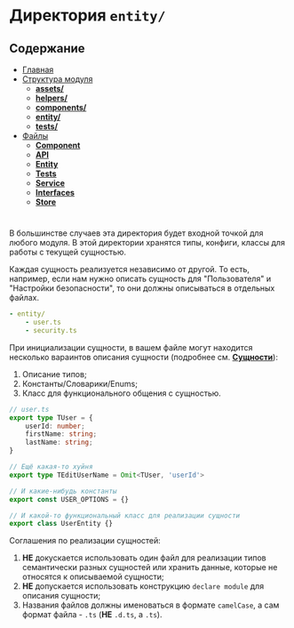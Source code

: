 # **Директория `entity/`**

## **Содержание**

- [Главная](README.md)
- [Структура модуля](directories/README.md)
  - [**assets/**](directories/assets.md)
  - [**helpers/**](directories/helpers.md)
  - [**components/**](directories/components.md)
  - [**entity/**](directories/entity.md)
  - [**tests/**](directories/tests.md)
- [Файлы](files/README.md)
  - [**Component**](files/component.md)
  - [**API**](files/api.md)
  - [**Entity**](files/entity.md)
  - [**Tests**](files/tests.md)
  - [**Service**](files/service.md)
  - [**Interfaces**](files/interfaces.md)
  - [**Store**](files/store.md)

#

В большинстве случаев эта директория будет входной точкой для любого модуля. В этой директории хранятся типы, конфиги, классы для работы с текущей сущностью.

Каждая сущность реализуется независимо от другой. То есть, например, если нам нужно описать сущность для "Пользователя" и "Настройки безопасности", то они должны описываться в отдельных файлах.

```yml
- entity/
    - user.ts
    - security.ts
```

При инициализации сущности, в вашем файле могут находится несколько вараинтов описания сущности (подробнее см. [**Сущности**](../files/entity.md)):

1. Описание типов;
2. Константы/Словарики/Enums;
3. Класс для функционального общения с сущностью.

```typescript
// user.ts
export type TUser = {
    userId: number;
    firstName: string;
    lastName: string;
}

// Ещё какая-то хуйня
export type TEditUserName = Omit<TUser, 'userId'>

// И какие-нибудь константы
export const USER_OPTIONS = {}

// И какой-то функциональный класс для реализации сущности
export class UserEntity {}
```

Соглашения по реализации сущностей:

1. **НЕ** докускается использовать один файл для реализации типов семантически разных сущностей или хранить данные, которые не относятся к описываемой сущности;
2. **НЕ** допускается использовать конструкцию `declare module` для описания сущности;
3. Названия файлов должны именоваться в формате `camelCase`, а сам формат файла - `.ts` (**НЕ** `.d.ts`, a `.ts`).
